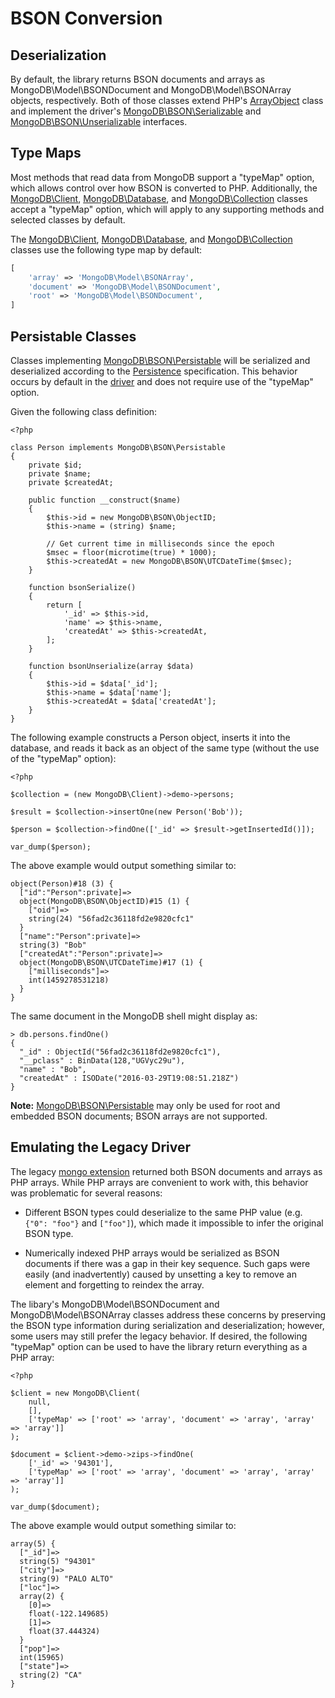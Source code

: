 # BSON Conversion

## Deserialization

By default, the library returns BSON documents and arrays as
MongoDB\Model\BSONDocument and MongoDB\Model\BSONArray objects, respectively.
Both of those classes extend PHP's [ArrayObject][arrayobject] class and
implement the driver's [MongoDB\BSON\Serializable][serializable] and
[MongoDB\BSON\Unserializable][unserializable] interfaces.

[arrayobject]: http://php.net/arrayobject
[serializable]: http://php.net/mongodb-bson-serializable
[unserializable]: http://php.net/mongodb-bson-unserializable

## Type Maps

Most methods that read data from MongoDB support a "typeMap" option, which
allows control over how BSON is converted to PHP. Additionally, the
[MongoDB\Client][client], [MongoDB\Database][database], and
[MongoDB\Collection][collection] classes accept a "typeMap" option, which will
apply to any supporting methods and selected classes by default.

[client]: ../classes/client.md
[database]: ../classes/database.md
[collection]: ../classes/collection.md

The [MongoDB\Client][client], [MongoDB\Database][database], and
[MongoDB\Collection][collection] classes use the following type map by default:

```php
[
    'array' => 'MongoDB\Model\BSONArray',
    'document' => 'MongoDB\Model\BSONDocument',
    'root' => 'MongoDB\Model\BSONDocument',
]
```

## Persistable Classes

Classes implementing [MongoDB\BSON\Persistable][persistable] will be serialized
and deserialized according to the [Persistence][persistence] specification. This
behavior occurs by default in the [driver][ext-mongodb] and does not require use
of the "typeMap" option.

[persistable]: http://php.net/mongodb-bson-persistable
[persistence]: http://php.net/manual/en/mongodb.persistence.php
[ext-mongodb]: https://php.net/mongodb

Given the following class definition:

```
<?php

class Person implements MongoDB\BSON\Persistable
{
    private $id;
    private $name;
    private $createdAt;

    public function __construct($name)
    {
        $this->id = new MongoDB\BSON\ObjectID;
        $this->name = (string) $name;

        // Get current time in milliseconds since the epoch
        $msec = floor(microtime(true) * 1000);
        $this->createdAt = new MongoDB\BSON\UTCDateTime($msec);
    }

    function bsonSerialize()
    {
        return [
            '_id' => $this->id,
            'name' => $this->name,
            'createdAt' => $this->createdAt,
        ];
    }

    function bsonUnserialize(array $data)
    {
        $this->id = $data['_id'];
        $this->name = $data['name'];
        $this->createdAt = $data['createdAt'];
    }
}
```

The following example constructs a Person object, inserts it into the database,
and reads it back as an object of the same type (without the use of the
"typeMap" option):

```
<?php

$collection = (new MongoDB\Client)->demo->persons;

$result = $collection->insertOne(new Person('Bob'));

$person = $collection->findOne(['_id' => $result->getInsertedId()]);

var_dump($person);
```

The above example would output something similar to:

```
object(Person)#18 (3) {
  ["id":"Person":private]=>
  object(MongoDB\BSON\ObjectID)#15 (1) {
    ["oid"]=>
    string(24) "56fad2c36118fd2e9820cfc1"
  }
  ["name":"Person":private]=>
  string(3) "Bob"
  ["createdAt":"Person":private]=>
  object(MongoDB\BSON\UTCDateTime)#17 (1) {
    ["milliseconds"]=>
    int(1459278531218)
  }
}
```

The same document in the MongoDB shell might display as:

```
> db.persons.findOne()
{
  "_id" : ObjectId("56fad2c36118fd2e9820cfc1"),
  "__pclass" : BinData(128,"UGVyc29u"),
  "name" : "Bob",
  "createdAt" : ISODate("2016-03-29T19:08:51.218Z")
}
```

**Note:** [MongoDB\BSON\Persistable][persistable] may only be used for root and
embedded BSON documents; BSON arrays are not supported.

## Emulating the Legacy Driver

The legacy [mongo extension][ext-mongo] returned both BSON documents and
arrays as PHP arrays. While PHP arrays are convenient to work with, this
behavior was problematic for several reasons:

[ext-mongo]: http://php.net/mongo

 * Different BSON types could deserialize to the same PHP value (e.g.
   `{"0": "foo"}` and `["foo"]`), which made it impossible to infer the
   original BSON type.

 * Numerically indexed PHP arrays would be serialized as BSON documents if there
   was a gap in their key sequence. Such gaps were easily (and inadvertently)
   caused by unsetting a key to remove an element and forgetting to reindex the
   array.

The libary's MongoDB\Model\BSONDocument and MongoDB\Model\BSONArray classes
address these concerns by preserving the BSON type information during
serialization and deserialization; however, some users may still prefer the
legacy behavior. If desired, the following "typeMap" option can be used to have
the library return everything as a PHP array:

```
<?php

$client = new MongoDB\Client(
    null,
    [],
    ['typeMap' => ['root' => 'array', 'document' => 'array', 'array' => 'array']]
);

$document = $client->demo->zips->findOne(
    ['_id' => '94301'],
    ['typeMap' => ['root' => 'array', 'document' => 'array', 'array' => 'array']]
);

var_dump($document);
```

The above example would output something similar to:

```
array(5) {
  ["_id"]=>
  string(5) "94301"
  ["city"]=>
  string(9) "PALO ALTO"
  ["loc"]=>
  array(2) {
    [0]=>
    float(-122.149685)
    [1]=>
    float(37.444324)
  }
  ["pop"]=>
  int(15965)
  ["state"]=>
  string(2) "CA"
}
```
